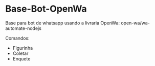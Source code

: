 # Base-Bot-OpenWa

Base para bot de whatsapp usando a livraria OpenWa: open-wa/wa-automate-nodejs

Comandos: 

- Figurinha
- Coletar
- Enquete
